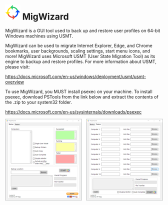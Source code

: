# ![MigWizard Screenshot](https://github.com/Goobbue/MigWizard/blob/master/MigWizardLogo.png?raw=true) MigWizard 
MigWizard is a GUI tool used to back up and restore user profiles on 64-bit Windows machines using USMT.

MigWizard can be used to migrate Internet Explorer, Edge, and Chrome bookmarks, user backgrounds, scaling settings, start menu icons, and more! 
MigWizard uses Microsoft USMT (User State Migration Tool) as its engine to backup and restore profiles. 
For more information about USMT, please visit:

https://docs.microsoft.com/en-us/windows/deployment/usmt/usmt-overview

To use MigWizard, you MUST install psexec on your machine.
To install psexec, download PSTools from the link below and extract the contents of the .zip to your system32 folder.

https://docs.microsoft.com/en-us/sysinternals/downloads/psexec

![MigWizard Screenshot](https://github.com/Goobbue/MigWizard/blob/master/MigWizardTabs.png?raw=true)

